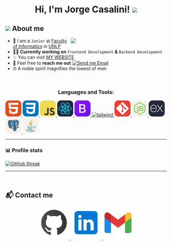 <h1 align="center">
Hi, I'm Jorge Casalini!
	<a href="https://github.com/JorgeCasalini" target="_self">
		<img src="https://media.giphy.com/media/hvRJCLFzcasrR4ia7z/giphy.gif" width="30">
	</a>
</h1>

## <picture><img src = "https://github.com/7oSkaaa/7oSkaaa/blob/main/Images/about_me.gif?raw=true" width = 30px></picture> About me

<picture> <img align="right" src="https://media.giphy.com/media/SWoSkN6DxTszqIKEqv/giphy.gif" width = 300px></picture>

- :school: I am a `Junior` at [Faculty of Informatics](https://www.info.unlp.edu.ar/) in [UNLP](https://unlp.edu.ar/)
- :technologist: **Currently working on** `Frontend Development` **&** `Backend Development`
- :boom: You can visit [MY WEBSITE](https://jorgecasalini.vercel.app/)
- :email: Feel free to **reach me out** [![Send me Email](https://img.shields.io/static/v1?label=email&amp;message=JorgeCasalini&amp;color=EA4335&amp;style=flat-square)](mailto:devjorgecasalini@gmail.com)
- :nerd_face: A noble spirit magnifies the lowest of men

<br>

<h3 align="center">Languages and Tools:</h3>
<p align="start"> 
    <a href="https://www.w3.org/html/" target="_blank" rel="noreferrer"> <img src="https://github.com/tandpfun/skill-icons/blob/main/icons/HTML.svg" alt="html5" width="50" height="50"/> </a> 
    <a href="https://www.w3schools.com/css/" target="_blank" rel="noreferrer"> <img src="https://github.com/tandpfun/skill-icons/blob/main/icons/CSS.svg" alt="css3" width="50" height="50"/> </a> 
    <a href="https://developer.mozilla.org/en-US/docs/Web/JavaScript" target="_blank" rel="noreferrer"> <img src="https://github.com/tandpfun/skill-icons/blob/main/icons/JavaScript.svg" alt="javascript" width="50" height="50"/> </a> 
    <a href="https://react.dev/" target="_blank" rel="noreferrer"> <img src="https://github.com/tandpfun/skill-icons/blob/main/icons/React-Dark.svg" alt="React" width="50" height="50"/> </a> 
  <a href="https://getbootstrap.com" target="_blank" rel="noreferrer"> <img src="https://github.com/tandpfun/skill-icons/blob/main/icons/Bootstrap.svg" alt="bootstrap" width="50" height="50"/> </a> 
    <a href="https://tailwindcss.com/" target="_blank" rel="noreferrer"> <img src="https://github.com/Scar1109/skill-icons/blob/Scar1109/icons/TailwindCSS-Light.svg" alt="tailwind" width="50" height="50"/> </a>
  <a href="https://git-scm.com/" target="_blank" rel="noreferrer"> <img src="https://github.com/tandpfun/skill-icons/blob/main/icons/Git.svg" alt="git" width="50" height="50"/> </a> 
  <a href="https://nodejs.org/" target="_blank" rel="noreferrer"> <img src="https://github.com/tandpfun/skill-icons/blob/main/icons/NodeJS-Light.svg" alt="NodeJS" width="50" height="50"/> </a> 
  <a href="https://expressjs.com/" target="_blank" rel="noreferrer"> <img src="https://github.com/tandpfun/skill-icons/blob/main/icons/ExpressJS-Dark.svg" alt="ExpressJS" width="50" height="50"/> </a> 
  <a href="https://www.postgresql.org/" target="_blank" rel="noreferrer"> <img src="https://github.com/tandpfun/skill-icons/blob/main/icons/PostgreSQL-Light.svg" alt="PostgreSQL" width="50" height="50"/> </a> 
  <a href="https://www.java.com" target="_blank" rel="noreferrer"> <img src="https://github.com/tandpfun/skill-icons/blob/main/icons/Java-Light.svg" alt="java" width="50" height="50"/> </a> 
</p>
  

---

### 📊 Profile stats
  [![GitHub Streak](https://streak-stats.demolab.com?user=JorgeCasalini&theme=vue-dark&date_format=M%20j%5B%2C%20Y%5D)](https://git.io/streak-stats)

-----
<br />

## 📬 Contact me

<p align=center>
    <a href="https://github.com/JorgeCasalini" target="_blank">
        <img src="https://raw.githubusercontent.com/hungpham3112/hungpham3112/main/assets/github.svg" alt=github style="margin-bottom: 5px;" />
    </a>
    <a href="https://linkedin.com/in/jorgecasalini" target="_blank">
        <img src="https://raw.githubusercontent.com/hungpham3112/hungpham3112/main/assets/linkedin.svg" alt=linkedin style="margin-bottom: 5px;" />
    </a>
    <a href="mailto:devjorgecasalini@gmail.com" target="_blank">
        <img src="https://raw.githubusercontent.com/hungpham3112/hungpham3112/main/assets/gmail.svg" alt=gmail style="margin-bottom: 5px;" />
    </a>
</p>
